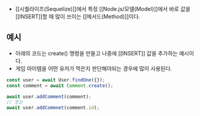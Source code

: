- [[시퀄라이즈(Sequelize)]]에서 특정 [[Node.js/모델(Model)]]에서 바로 값을 [[INSERT]]할 때 많이 쓰이는 [[메서드(Method)]]이다.


## 예시

- 아래의 코드는 create() 명령을 만들고 나중에 [[INSERT]] 값을 추가하는 예시이다.
- 게임 아이템을 어떤 유저가 먹은지 판단해야되는 경우에 많이 사용된다.

```js
const user = await User.findOne({});
const comment = await Comment.create();

await user.addComment(comment);
// 또는
await user.addCommnet(comment.id);
```